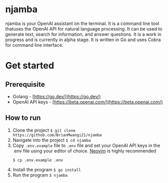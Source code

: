 # njamba

njamba is your OpenAI assistant on the terminal. It is a command line tool thatuses the OpenAI API for natural language processing. It can be used to generate text, search for information, and answer questions. It is a work in progress and is currently in alpha stage. It is written in Go and uses Cobra for command line interface.

# Get started

## Prerequisite

- Golang - [https://go.dev/](https://go.dev/)
- OpenAI API keys - [https://beta.openai.com/](https://beta.openai.com/)

## How to run

1. Clone the project
   `$ git clone https://github.com/BrianMwangi21/njamba`
2. Navigate into the project
   `$ cd njamba`
3. Copy `.env.example` file to `.env` file and set your OpenAI API keys in the .env file using your editor of choice. [Neovim](https://neovim.io/) is highly recommended
   ```
   $ cp .env.example .env
   ```
4. Install the program
   `$ go install`
5. Run the program
   `$ njamba`
